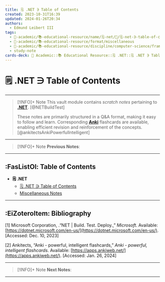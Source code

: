 ```yaml
---
title: 🗒️ .NET ∋ Table of Contents
created: 2023-10-31T16:39
updated: 2024-01-26T20:34
authors:
  - Edmund Leibert III
tags:
  - 🔴-academic/📚-educational-resource/name/🗒️-net/🔖/🗒️-net-∋-table-of-contents
  - 🔴-academic/📚-educational-resource/format/miscellaneous
  - 🔴-academic/📚-educational-resource/discipline/computer-science/framework/net
  - study-note
cards-deck: 🔴 Academic::📚 Educational Resource::🗒️ .NET::🗒️ .NET ∋ Table of Contents
---
```


# 🗒️ .NET ∋ Table of Contents

---

> [!INFO]+ Note 
> This vault module contains *scratch notes* pertaining to **[.NET](https://dotnet.microsoft.com/en-us/)**. [@NETBuildTest]
> 
> These notes are primarily structured in a Q&A format, making it easy to follow and learn. Corresponding [**Anki**](https://apps.ankiweb.net/) flashcards are available, enabling efficient revision and reinforcement of the concepts. [@ankitectsAnkiPowerfulIntelligent]

---

> [!INFO]+ Note
> **Previous Notes**:
>  

---

## :FasListOl: Table of Contents

- **🗒️ .NET**
	- [🗒️ .NET ∋ Table of Contents](the-vault/src/🔴%20Academic/📚%20Educational%20Resources/🗒️%20.NET/🗒️%20.NET%20∋%20Table%20of%20Contents.md)
	- [Miscellaneous Notes](the-vault/src/🔴%20Academic/📚%20Educational%20Resources/🗒️%20.NET/Miscellaneous%20Notes.md)

---

## :EiZoteroItem: Bibliography

\[1\]
Microsoft Corporation, .“NET | Build. Test. Deploy.,” _Microsoft_. Available: [https://dotnet.microsoft.com/en-us/](https://dotnet.microsoft.com/en-us/). [Accessed: Dec. 10, 2023]

\[2\]
Ankitects, “Anki - powerful, intelligent flashcards,” _Anki - powerful, intelligent flashcards_. Available: [https://apps.ankiweb.net/](https://apps.ankiweb.net/). [Accessed: Jan. 26, 2024]

---

> [!INFO]+ Note
> **Next Notes**:
>  

---
